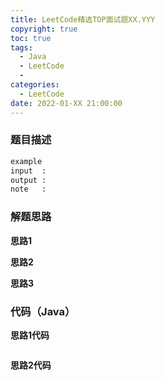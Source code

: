 ```yaml
---
title: LeetCode精选TOP面试题XX.YYY
copyright: true
toc: true
tags:
  - Java
  - LeetCode
  - 
categories:
  - LeetCode
date: 2022-01-XX 21:00:00
---
```



### 题目描述

```bash
example
input  : 
output :
note   : 
```

<!--more-->

### 解题思路
**思路1**

**思路2**

**思路3**

### 代码（Java）
**思路1代码**
```java

```
**思路2代码**
```java

```